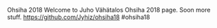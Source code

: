 Ohsiha 2018
Welcome to Juho Vähätalos Ohsiha 2018 page. Soon more stuff.
https://github.com/Jyhiz/ohsiha18 
#ohsiha18